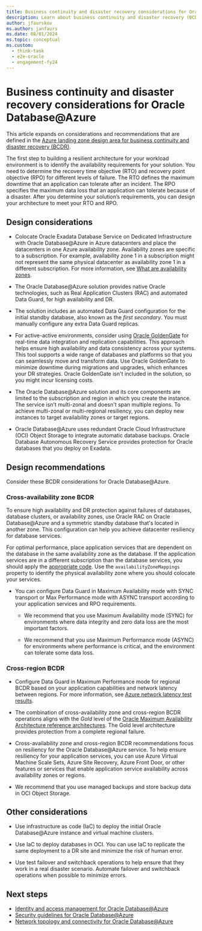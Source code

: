 ```yaml
---
title: Business continuity and disaster recovery considerations for Oracle Database@Azure
description: Learn about business continuity and disaster recovery (BCDR) for Oracle Database@Azure and how to build a resilient architecture for your workload environment.
author: jfaurskov
ms.author: janfaurs
ms.date: 08/01/2024
ms.topic: conceptual
ms.custom: 
  - think-tank
  - e2e-oracle
  - engagement-fy24
--- 
```


# Business continuity and disaster recovery considerations for Oracle Database@Azure

This article expands on considerations and recommendations that are defined in the [Azure landing zone design area for business continuity and disaster recovery (BCDR)](../../ready/landing-zone/design-area/management-business-continuity-disaster-recovery.md).

The first step to building a resilient architecture for your workload environment is to identify the availability requirements for your solution. You need to determine the recovery time objective (RTO) and recovery point objective (RPO) for different levels of failure. The RTO defines the maximum downtime that an application can tolerate after an incident. The RPO specifies the maximum data loss that an application can tolerate because of a disaster. After you determine your solution’s requirements, you can design your architecture to meet your RTO and RPO.

## Design considerations

- Colocate Oracle Exadata Database Service on Dedicated Infrastructure with Oracle Database@Azure in Azure datacenters and place the datacenters in one Azure availability zone. Availability zones are specific to a subscription. For example, availability zone 1 in a subscription might not represent the same physical datacenter as availability zone 1 in a different subscription. For more information, see [What are availability zones](/azure/reliability/availability-zones-overview#physical-and-logical-availability-zones).

- The Oracle Database@Azure solution provides native Oracle technologies, such as Real Application Clusters (RAC) and automated Data Guard, for high availability and DR.

- The solution includes an automated Data Guard configuration for the initial standby database, also known as the _first secondary_. You must manually configure any extra Data Guard replicas.

- For active-active environments, consider using [Oracle GoldenGate](https://www.oracle.com/integration/goldengate/) for real-time data integration and replication capabilities. This approach helps ensure high availability and data consistency across your systems. This tool supports a wide range of databases and platforms so that you can seamlessly move and transform data. Use Oracle GoldenGate to minimize downtime during migrations and upgrades, which enhances your DR strategies. Oracle GoldenGate isn't included in the solution, so you might incur licensing costs.

- The Oracle Database@Azure solution and its core components are limited to the subscription and region in which you create the instance. The service isn't multi-zonal and doesn't span multiple regions. To achieve multi-zonal or multi-regional resiliency, you can deploy new instances to target availability zones or target regions.

- Oracle Database@Azure uses redundant Oracle Cloud Infrastructure (OCI) Object Storage to integrate automatic database backups. Oracle Database Autonomous Recovery Service provides protection for Oracle databases that you deploy on Exadata.

## Design recommendations

Consider these BCDR considerations for Oracle Database@Azure.

### Cross-availability zone BCDR

To ensure high availability and DR protection against failures of databases, database clusters, or availability zones, use Oracle RAC on Oracle Database@Azure and a symmetric standby database that's located in another zone. This configuration can help you achieve datacenter resiliency for database services.

For optimal performance, place application services that are dependent on the database in the same availability zone as the database. If the application services are in a different subscription than the database services, you should apply the [appropriate code](/azure/reliability/availability-zones-overview#physical-and-logical-availability-zones). Use the `availabilityZoneMappings` property to identify the physical availability zone where you should colocate your services.

- You can configure Data Guard in Maximum Availability mode with SYNC transport or Max Performance mode with ASYNC transport according to your application services and RPO requirements.

  - We recommend that you use Maximum Availability mode (SYNC) for environments where data integrity and zero data loss are the most important factors.

  - We recommend that you use Maximum Performance mode (ASYNC) for environments where performance is critical, and the environment can tolerate some data loss.

### Cross-region BCDR

- Configure Data Guard in Maximum Performance mode for regional BCDR based on your application capabilities and network latency between regions. For more information, see [Azure network latency test results](/azure/networking/azure-network-latency).

- The combination of cross-availability zone and cross-region BCDR operations aligns with the _Gold_ level of the [Oracle Maximum Availability Architecture reference architectures](https://docs.oracle.com/en/database/oracle/oracle-database/19/haiad/). The Gold level architecture provides protection from a complete regional failure.

- Cross-availability zone and cross-region BCDR recommendations focus on resiliency for the Oracle Database@Azure service. To help ensure resiliency for your application services, you can use Azure Virtual Machine Scale Sets, Azure Site Recovery, Azure Front Door, or other features or services that enable application service availability across availability zones or regions.

- We recommend that you use managed backups and store backup data in OCI Object Storage.

## Other considerations

- Use infrastructure as code (IaC) to deploy the initial Oracle Database@Azure instance and virtual machine clusters.

- Use IaC to deploy databases in OCI. You can use IaC to replicate the same deployment to a DR site and minimize the risk of human error.
  
- Use test failover and switchback operations to help ensure that they work in a real disaster scenario. Automate failover and switchback operations when possible to minimize errors.

## Next steps

- [Identity and access management for Oracle Database@Azure](oracle-iam-odaa.md)
- [Security guidelines for Oracle Database@Azure](oracle-security-overview-odaa.md)
- [Network topology and connectivity for Oracle Database@Azure](oracle-network-topology-odaa.md)
